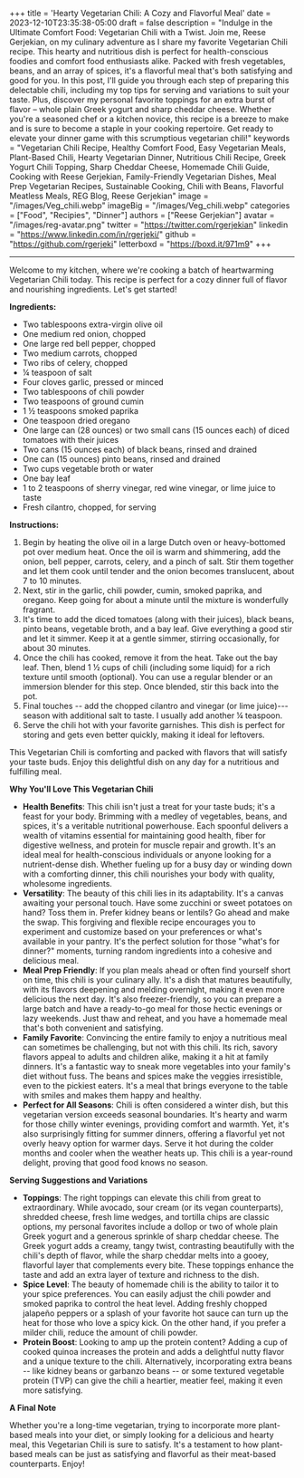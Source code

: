 +++
title = 'Hearty Vegetarian Chili: A Cozy and Flavorful Meal'
date = 2023-12-10T23:35:38-05:00
draft = false
description = "Indulge in the Ultimate Comfort Food: Vegetarian Chili with a Twist. Join me, Reese Gerjekian, on my culinary adventure as I share my favorite Vegetarian Chili recipe. This hearty and nutritious dish is perfect for health-conscious foodies and comfort food enthusiasts alike. Packed with fresh vegetables, beans, and an array of spices, it's a flavorful meal that's both satisfying and good for you. In this post, I'll guide you through each step of preparing this delectable chili, including my top tips for serving and variations to suit your taste. Plus, discover my personal favorite toppings for an extra burst of flavor – whole plain Greek yogurt and sharp cheddar cheese. Whether you're a seasoned chef or a kitchen novice, this recipe is a breeze to make and is sure to become a staple in your cooking repertoire. Get ready to elevate your dinner game with this scrumptious vegetarian chili!"
keywords = "Vegetarian Chili Recipe, Healthy Comfort Food, Easy Vegetarian Meals, Plant-Based Chili, Hearty Vegetarian Dinner, Nutritious Chili Recipe, Greek Yogurt Chili Topping, Sharp Cheddar Cheese, Homemade Chili Guide, Cooking with Reese Gerjekian, Family-Friendly Vegetarian Dishes, Meal Prep Vegetarian Recipes, Sustainable Cooking, Chili with Beans, Flavorful Meatless Meals, REG Blog, Reese Gerjekian"
image = "/images/Veg_chili.webp"
imageBig = "/images/Veg_chili.webp"
categories = ["Food", "Recipies", "Dinner"]
authors = ["Reese Gerjekian"]
avatar = "/images/reg-avatar.png"
twitter = "https://twitter.com/rgerjekian"
linkedin = "https://www.linkedin.com/in/rgerjeki/"
github = "https://github.com/rgerjeki"
letterboxd = "https://boxd.it/971m9"
+++

---

Welcome to my kitchen, where we're cooking a batch of heartwarming Vegetarian Chili today. This recipe is perfect for a cozy dinner full of flavor and nourishing ingredients. Let's get started!

**Ingredients:**

-   Two tablespoons extra-virgin olive oil
-   One medium red onion, chopped
-   One large red bell pepper, chopped
-   Two medium carrots, chopped
-   Two ribs of celery, chopped
-   ¼ teaspoon of salt
-   Four cloves garlic, pressed or minced
-   Two tablespoons of chili powder
-   Two teaspoons of ground cumin
-   1 ½ teaspoons smoked paprika
-   One teaspoon dried oregano
-   One large can (28 ounces) or two small cans (15 ounces each) of diced tomatoes with their juices
-   Two cans (15 ounces each) of black beans, rinsed and drained
-   One can (15 ounces) pinto beans, rinsed and drained
-   Two cups vegetable broth or water
-   One bay leaf
-   1 to 2 teaspoons of sherry vinegar, red wine vinegar, or lime juice to taste
-   Fresh cilantro, chopped, for serving

**Instructions:**

1.  Begin by heating the olive oil in a large Dutch oven or heavy-bottomed pot over medium heat. Once the oil is warm and shimmering, add the onion, bell pepper, carrots, celery, and a pinch of salt. Stir them together and let them cook until tender and the onion becomes translucent, about 7 to 10 minutes.
2.  Next, stir in the garlic, chili powder, cumin, smoked paprika, and oregano. Keep going for about a minute until the mixture is wonderfully fragrant.
3.  It's time to add the diced tomatoes (along with their juices), black beans, pinto beans, vegetable broth, and a bay leaf. Give everything a good stir and let it simmer. Keep it at a gentle simmer, stirring occasionally, for about 30 minutes.
4.  Once the chili has cooked, remove it from the heat. Take out the bay leaf. Then, blend 1 ½ cups of chili (including some liquid) for a rich texture until smooth (optional). You can use a regular blender or an immersion blender for this step. Once blended, stir this back into the pot.
5.  Final touches -- add the chopped cilantro and vinegar (or lime juice)---season with additional salt to taste. I usually add another ¼ teaspoon.
6.  Serve the chili hot with your favorite garnishes. This dish is perfect for storing and gets even better quickly, making it ideal for leftovers.

This Vegetarian Chili is comforting and packed with flavors that will satisfy your taste buds. Enjoy this delightful dish on any day for a nutritious and fulfilling meal.

**Why You'll Love This Vegetarian Chili**

-   **Health Benefits**: This chili isn't just a treat for your taste buds; it's a feast for your body. Brimming with a medley of vegetables, beans, and spices, it's a veritable nutritional powerhouse. Each spoonful delivers a wealth of vitamins essential for maintaining good health, fiber for digestive wellness, and protein for muscle repair and growth. It's an ideal meal for health-conscious individuals or anyone looking for a nutrient-dense dish. Whether fueling up for a busy day or winding down with a comforting dinner, this chili nourishes your body with quality, wholesome ingredients.
-   **Versatility**: The beauty of this chili lies in its adaptability. It's a canvas awaiting your personal touch. Have some zucchini or sweet potatoes on hand? Toss them in. Prefer kidney beans or lentils? Go ahead and make the swap. This forgiving and flexible recipe encourages you to experiment and customize based on your preferences or what's available in your pantry. It's the perfect solution for those "what's for dinner?" moments, turning random ingredients into a cohesive and delicious meal.
-   **Meal Prep Friendly**: If you plan meals ahead or often find yourself short on time, this chili is your culinary ally. It's a dish that matures beautifully, with its flavors deepening and melding overnight, making it even more delicious the next day. It's also freezer-friendly, so you can prepare a large batch and have a ready-to-go meal for those hectic evenings or lazy weekends. Just thaw and reheat, and you have a homemade meal that's both convenient and satisfying.
-   **Family Favorite**: Convincing the entire family to enjoy a nutritious meal can sometimes be challenging, but not with this chili. Its rich, savory flavors appeal to adults and children alike, making it a hit at family dinners. It's a fantastic way to sneak more vegetables into your family's diet without fuss. The beans and spices make the veggies irresistible, even to the pickiest eaters. It's a meal that brings everyone to the table with smiles and makes them happy and healthy.
-   **Perfect for All Seasons**: Chili is often considered a winter dish, but this vegetarian version exceeds seasonal boundaries. It's hearty and warm for those chilly winter evenings, providing comfort and warmth. Yet, it's also surprisingly fitting for summer dinners, offering a flavorful yet not overly heavy option for warmer days. Serve it hot during the colder months and cooler when the weather heats up. This chili is a year-round delight, proving that good food knows no season.

**Serving Suggestions and Variations**

-   **Toppings**: The right toppings can elevate this chili from great to extraordinary. While avocado, sour cream (or its vegan counterparts), shredded cheese, fresh lime wedges, and tortilla chips are classic options, my personal favorites include a dollop or two of whole plain Greek yogurt and a generous sprinkle of sharp cheddar cheese. The Greek yogurt adds a creamy, tangy twist, contrasting beautifully with the chili's depth of flavor, while the sharp cheddar melts into a gooey, flavorful layer that complements every bite. These toppings enhance the taste and add an extra layer of texture and richness to the dish.
-   **Spice Level**: The beauty of homemade chili is the ability to tailor it to your spice preferences. You can easily adjust the chili powder and smoked paprika to control the heat level. Adding freshly chopped jalapeño peppers or a splash of your favorite hot sauce can turn up the heat for those who love a spicy kick. On the other hand, if you prefer a milder chili, reduce the amount of chili powder.
-   **Protein Boost**: Looking to amp up the protein content? Adding a cup of cooked quinoa increases the protein and adds a delightful nutty flavor and a unique texture to the chili. Alternatively, incorporating extra beans -- like kidney beans or garbanzo beans -- or some textured vegetable protein (TVP) can give the chili a heartier, meatier feel, making it even more satisfying.

**A Final Note**

Whether you're a long-time vegetarian, trying to incorporate more plant-based meals into your diet, or simply looking for a delicious and hearty meal, this Vegetarian Chili is sure to satisfy. It's a testament to how plant-based meals can be just as satisfying and flavorful as their meat-based counterparts. Enjoy!